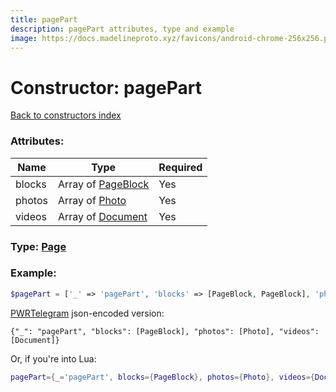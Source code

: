 ```yaml
---
title: pagePart
description: pagePart attributes, type and example
image: https://docs.madelineproto.xyz/favicons/android-chrome-256x256.png
---
```

# Constructor: pagePart  
[Back to constructors index](index.md)



### Attributes:

| Name     |    Type       | Required |
|----------|---------------|----------|
|blocks|Array of [PageBlock](../types/PageBlock.md) | Yes|
|photos|Array of [Photo](../types/Photo.md) | Yes|
|videos|Array of [Document](../types/Document.md) | Yes|



### Type: [Page](../types/Page.md)


### Example:

```php
$pagePart = ['_' => 'pagePart', 'blocks' => [PageBlock, PageBlock], 'photos' => [Photo, Photo], 'videos' => [Document, Document]];
```  

[PWRTelegram](https://pwrtelegram.xyz) json-encoded version:

```
{"_": "pagePart", "blocks": [PageBlock], "photos": [Photo], "videos": [Document]}
```


Or, if you're into Lua:

```lua
pagePart={_='pagePart', blocks={PageBlock}, photos={Photo}, videos={Document}}

```


